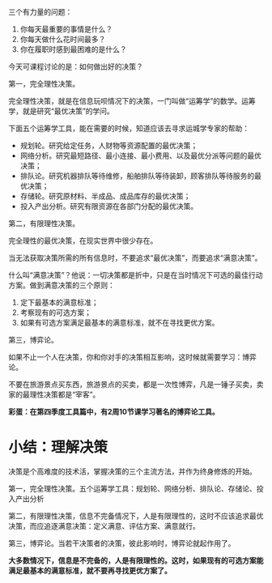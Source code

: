 三个有力量的问题：

1. 你每天最重要的事情是什么？
2. 你每天做什么花时间最多？
3. 你在履职时感到最困难的是什么？

今天可课程讨论的是：如何做出好的决策？

第一，完全理性决策。

完全理性决策，就是在信息玩呗情况下的决策，一门叫做“运筹学”的数学。运筹学，就是研究“最优决策”的学问。

下面五个运筹学工具，能在需要的时候，知道应该去寻求运城学专家的帮助：

* 规划轮。研究给定任务，人财物等资源配置的最优决策；
* 网络分析。研究最短路径、最小连接、最小费用、以及最优分派等问题的最优决策；
* 排队论。研究机器排队等待维修，船舶排队等待装卸，顾客排队等待服务的最优决策；
* 存储轮。研究原材料、半成品、成品库存的最优决策；
* 投入产出分析。研究有限资源在各部门分配的最优决策。

第二，有限理性决策。

完全理性的最优决策，在现实世界中很少存在。

当无法获取决策所需的所有信息时，不要追求“最优决策”，而要追求“满意决策”。

什么叫“满意决策”？他说：一切决策都是折中，只是在当时情况下可选的最佳行动方案。做到满意决策的三个原则：

1. 定下最基本的满意标准；
2. 考察现有的可选方案；
3. 如果有可选方案满足最基本的满意标准，就不在寻找更优方案。

第三，博弈论。

如果不止一个人在决策，你和你对手的决策相互影响，这时候就需要学习：博弈论。

不要在旅游景点买东西，旅游景点的买卖，都是一次性博弈，凡是一锤子买卖，卖家的最理性决策都是“宰客”。

**彩蛋：在第四季度工具篇中，有2周10节课学习著名的博弈论工具。**

# 小结：理解决策

决策是个高难度的技术活，掌握决策的三个主流方法，并作为终身修炼的开始。

第一，完全理性决策。五个运筹学工具：规划轮、网络分析、排队论、存储论、投入产出分析

第二，有限理性决策，信息不完备情况下，人是有限理性的，这时不应该追求最优决策，而应追逐满意决策：定义满意、评估方案、满意就行。

第三，博弈论。当若干决策者的决策，彼此影响时，博弈论就起作用了。

**大多数情况下，信息是不完备的，人是有限理性的。这时，如果现有的可选方案能满足最基本的满意标准，就不要再寻找更优方案了。**


